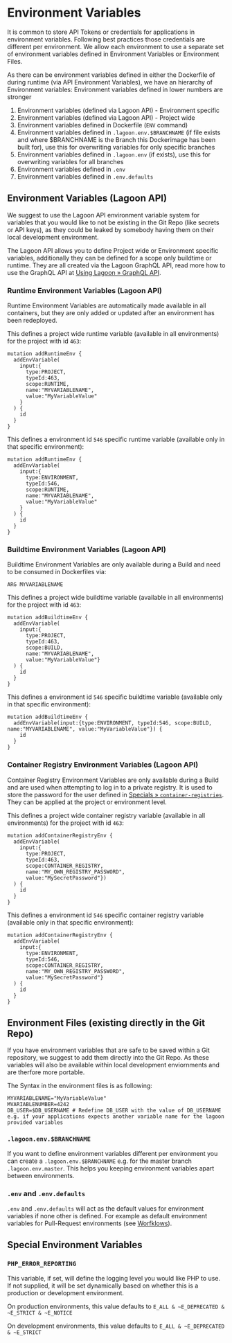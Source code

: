 # Environment Variables

It is common to store API Tokens or credentials for applications in environment variables.
Following best practices those credentials are different per environment. We allow each environment to use a separate
set of environment variables defined in Environment Variables or Environment Files.

As there can be environment variables defined in either the Dockerfile of during runtime (via API Environment Variables), we have an hierarchy of Environment variables: Environment variables defined in lower numbers are stronger

1. Environment variables (defined via Lagoon API) - Environment specific
2. Environment variables (defined via Lagoon API) - Project wide
3. Environment variables defined in Dockerfile (`ENV` command)
4. Environment variables defined in `.lagoon.env.$BRANCHNAME` (if file exists and where $BRANCHNAME is the Branch this Dockerimage has been built for), use this for overwriting variables for only specific branches
5. Environment variables defined in `.lagoon.env` (if exists), use this for overwriting variables for all branches
6. Environment variables defined in `.env`
7. Environment variables defined in `.env.defaults`

## Environment Variables (Lagoon API)

We suggest to use the Lagoon API environment variable system for variables that you would like to not be existing in the Git Repo (like secrets or API keys), as they could be leaked by somebody having them on their local development environment.

The Lagoon API allows you to define Project wide or Environment specific variables, additionally they can be defined for a scope only buildtime or runtime. They are all created via the Lagoon GraphQL API, read more how to use the GraphQL API at [Using Lagoon » GraphQL API](./graphql_api.md).

### Runtime Environment Variables (Lagoon API)

Runtime Environment Variables are automatically made available in all containers, but they are only added or updated after an environment has been redeployed.

This defines a project wide runtime variable (available in all environments) for the project with id `463`:
```
mutation addRuntimeEnv {
  addEnvVariable(
    input:{
      type:PROJECT,
      typeId:463,
      scope:RUNTIME,
      name:"MYVARIABLENAME",
      value:"MyVariableValue"
    }
  ) {
    id
  }
}
```

This defines a environment id `546` specific runtime variable (available only in that specific environment):
```
mutation addRuntimeEnv {
  addEnvVariable(
    input:{
      type:ENVIRONMENT,
      typeId:546,
      scope:RUNTIME,
      name:"MYVARIABLENAME",
      value:"MyVariableValue"
    }
  ) {
    id
  }
}
```

### Buildtime Environment Variables (Lagoon API)

Buildtime Environment Variables are only available during a Build and need to be consumed in Dockerfiles via:

```
ARG MYVARIABLENAME
```

This defines a project wide buildtime variable (available in all environments) for the project with id `463`:
```
mutation addBuildtimeEnv {
  addEnvVariable(
    input:{
      type:PROJECT,
      typeId:463,
      scope:BUILD,
      name:"MYVARIABLENAME",
      value:"MyVariableValue"}
  ) {
    id
  }
}
```

This defines a environment id `546` specific buildtime variable (available only in that specific environment):
```
mutation addBuildtimeEnv {
  addEnvVariable(input:{type:ENVIRONMENT, typeId:546, scope:BUILD, name:"MYVARIABLENAME", value:"MyVariableValue"}) {
    id
  }
}
```
### Container Registry Environment Variables (Lagoon API)

Container Registry Environment Variables are only available during a Build and are used when attempting to log in to a private registry. It is used to store the password for the user defined in [Specials » `container-registries`](./lagoon_yml.md). They can be applied at the project or environment level.

This defines a project wide container registry variable (available in all environments) for the project with id `463`:
```
mutation addContainerRegistryEnv {
  addEnvVariable(
    input:{
      type:PROJECT,
      typeId:463,
      scope:CONTAINER_REGISTRY,
      name:"MY_OWN_REGISTRY_PASSWORD",
      value:"MySecretPassword"})
  ) {
    id
  }
}
```

This defines a environment id `546` specific container registry variable (available only in that specific environment):
```
mutation addContainerRegistryEnv {
  addEnvVariable(
    input:{
      type:ENVIRONMENT,
      typeId:546,
      scope:CONTAINER_REGISTRY,
      name:"MY_OWN_REGISTRY_PASSWORD",
      value:"MySecretPassword"}
  ) {
    id
  }
}
```

## Environment Files (existing directly in the Git Repo)

If you have environment variables that are safe to be saved within a Git repository, we suggest to add them directly into the Git Repo. As these variables will also be available within local development enviornments and are therfore more portable.

The Syntax in the environment files is as following:

```
MYVARIABLENAME="MyVariableValue"
MVARIABLENUMBER=4242
DB_USER=$DB_USERNAME # Redefine DB_USER with the value of DB_USERNAME e.g. if your applications expects another variable name for the lagoon provided variables
```

### `.lagoon.env.$BRANCHNAME`
If you want to define environment variables different per environment you can create a `.lagoon.env.$BRANCHNAME` e.g. for the master branch `.lagoon.env.master`. This helps you keeping environment variables apart between environments.

### `.env` and `.env.defaults`
`.env` and `.env.defaults` will act as the default values for environment variables if none other is defined. For example
as default environment variables for Pull-Request environments (see [Worfklows](./workflows.md#pull-requests)).

## Special Environment Variables

### `PHP_ERROR_REPORTING`

This variable, if set, will define the logging level you would like PHP to use. If not supplied, it will be set dynamically based on whether this is a production or development environment.

On production environments, this value defaults to `E_ALL & ~E_DEPRECATED & ~E_STRICT & ~E_NOTICE`

On development environments, this value defaults to `E_ALL & ~E_DEPRECATED & ~E_STRICT`
